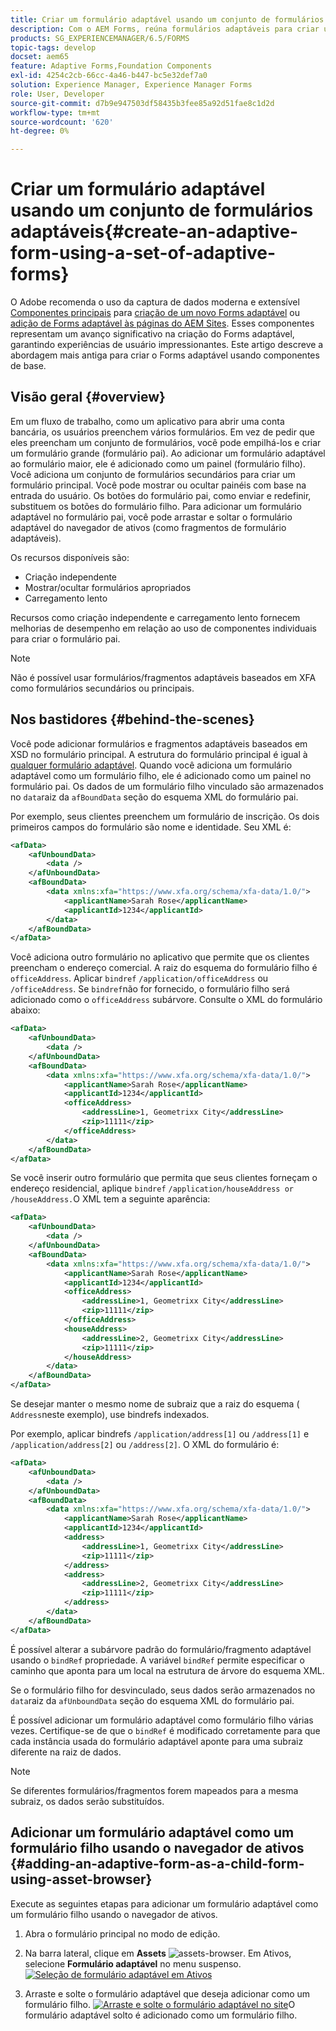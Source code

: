 ```yaml
---
title: Criar um formulário adaptável usando um conjunto de formulários adaptáveis
description: Com o AEM Forms, reúna formulários adaptáveis para criar um único formulário adaptável grande e entender seus recursos.
products: SG_EXPERIENCEMANAGER/6.5/FORMS
topic-tags: develop
docset: aem65
feature: Adaptive Forms,Foundation Components
exl-id: 4254c2cb-66cc-4a46-b447-bc5e32def7a0
solution: Experience Manager, Experience Manager Forms
role: User, Developer
source-git-commit: d7b9e947503df58435b3fee85a92d51fae8c1d2d
workflow-type: tm+mt
source-wordcount: '620'
ht-degree: 0%

---
```


# Criar um formulário adaptável usando um conjunto de formulários adaptáveis{#create-an-adaptive-form-using-a-set-of-adaptive-forms}

<span class="preview"> O Adobe recomenda o uso da captura de dados moderna e extensível [Componentes principais](https://experienceleague.adobe.com/docs/experience-manager-core-components/using/adaptive-forms/introduction.html?lang=pt-BR) para [criação de um novo Forms adaptável](/help/forms/using/create-an-adaptive-form-core-components.md) ou [adição de Forms adaptável às páginas do AEM Sites](/help/forms/using/create-or-add-an-adaptive-form-to-aem-sites-page.md). Esses componentes representam um avanço significativo na criação do Forms adaptável, garantindo experiências de usuário impressionantes. Este artigo descreve a abordagem mais antiga para criar o Forms adaptável usando componentes de base. </span>

## Visão geral {#overview}

Em um fluxo de trabalho, como um aplicativo para abrir uma conta bancária, os usuários preenchem vários formulários. Em vez de pedir que eles preencham um conjunto de formulários, você pode empilhá-los e criar um formulário grande (formulário pai). Ao adicionar um formulário adaptável ao formulário maior, ele é adicionado como um painel (formulário filho). Você adiciona um conjunto de formulários secundários para criar um formulário principal. Você pode mostrar ou ocultar painéis com base na entrada do usuário. Os botões do formulário pai, como enviar e redefinir, substituem os botões do formulário filho. Para adicionar um formulário adaptável no formulário pai, você pode arrastar e soltar o formulário adaptável do navegador de ativos (como fragmentos de formulário adaptáveis).

Os recursos disponíveis são:

* Criação independente
* Mostrar/ocultar formulários apropriados
* Carregamento lento

Recursos como criação independente e carregamento lento fornecem melhorias de desempenho em relação ao uso de componentes individuais para criar o formulário pai.

>[!NOTE]
>
>Não é possível usar formulários/fragmentos adaptáveis baseados em XFA como formulários secundários ou principais.

## Nos bastidores {#behind-the-scenes}

Você pode adicionar formulários e fragmentos adaptáveis baseados em XSD no formulário principal. A estrutura do formulário principal é igual à [qualquer formulário adaptável](../../forms/using/prepopulate-adaptive-form-fields.md). Quando você adiciona um formulário adaptável como um formulário filho, ele é adicionado como um painel no formulário pai. Os dados de um formulário filho vinculado são armazenados no `data`raiz da `afBoundData` seção do esquema XML do formulário pai.

Por exemplo, seus clientes preenchem um formulário de inscrição. Os dois primeiros campos do formulário são nome e identidade. Seu XML é:

```xml
<afData>
    <afUnboundData>
        <data />
    </afUnboundData>
    <afBoundData>
        <data xmlns:xfa="https://www.xfa.org/schema/xfa-data/1.0/">
            <applicantName>Sarah Rose</applicantName>
            <applicantId>1234</applicantId>
        </data>
    </afBoundData>
</afData>
```

Você adiciona outro formulário no aplicativo que permite que os clientes preencham o endereço comercial. A raiz do esquema do formulário filho é `officeAddress`. Aplicar `bindref` `/application/officeAddress` ou `/officeAddress`. Se `bindref`não for fornecido, o formulário filho será adicionado como o `officeAddress` subárvore. Consulte o XML do formulário abaixo:

```xml
<afData>
    <afUnboundData>
        <data />
    </afUnboundData>
    <afBoundData>
        <data xmlns:xfa="https://www.xfa.org/schema/xfa-data/1.0/">
            <applicantName>Sarah Rose</applicantName>
            <applicantId>1234</applicantId>
            <officeAddress>
                <addressLine>1, Geometrixx City</addressLine>
                <zip>11111</zip>
            </officeAddress>
        </data>
    </afBoundData>
</afData>
```

Se você inserir outro formulário que permita que seus clientes forneçam o endereço residencial, aplique `bindref` `/application/houseAddress or /houseAddress.`O XML tem a seguinte aparência:

```xml
<afData>
    <afUnboundData>
        <data />
    </afUnboundData>
    <afBoundData>
        <data xmlns:xfa="https://www.xfa.org/schema/xfa-data/1.0/">
            <applicantName>Sarah Rose</applicantName>
            <applicantId>1234</applicantId>
            <officeAddress>
                <addressLine>1, Geometrixx City</addressLine>
                <zip>11111</zip>
            </officeAddress>
            <houseAddress>
                <addressLine>2, Geometrixx City</addressLine>
                <zip>11111</zip>
            </houseAddress>
        </data>
    </afBoundData>
</afData>
```

Se desejar manter o mesmo nome de subraiz que a raiz do esquema ( `Address`neste exemplo), use bindrefs indexados.

Por exemplo, aplicar bindrefs `/application/address[1]` ou `/address[1]` e `/application/address[2]` ou `/address[2]`. O XML do formulário é:

```xml
<afData>
    <afUnboundData>
        <data />
    </afUnboundData>
    <afBoundData>
        <data xmlns:xfa="https://www.xfa.org/schema/xfa-data/1.0/">
            <applicantName>Sarah Rose</applicantName>
            <applicantId>1234</applicantId>
            <address>
                <addressLine>1, Geometrixx City</addressLine>
                <zip>11111</zip>
            </address>
            <address>
                <addressLine>2, Geometrixx City</addressLine>
                <zip>11111</zip>
            </address>
        </data>
    </afBoundData>
</afData>
```

É possível alterar a subárvore padrão do formulário/fragmento adaptável usando o `bindRef` propriedade. A variável `bindRef` permite especificar o caminho que aponta para um local na estrutura de árvore do esquema XML.

Se o formulário filho for desvinculado, seus dados serão armazenados no `data`raiz da `afUnboundData` seção do esquema XML do formulário pai.

É possível adicionar um formulário adaptável como formulário filho várias vezes. Certifique-se de que o `bindRef` é modificado corretamente para que cada instância usada do formulário adaptável aponte para uma subraiz diferente na raiz de dados.

>[!NOTE]
>
>Se diferentes formulários/fragmentos forem mapeados para a mesma subraiz, os dados serão substituídos.

## Adicionar um formulário adaptável como um formulário filho usando o navegador de ativos {#adding-an-adaptive-form-as-a-child-form-using-asset-browser}

Execute as seguintes etapas para adicionar um formulário adaptável como um formulário filho usando o navegador de ativos.

1. Abra o formulário principal no modo de edição.
1. Na barra lateral, clique em **Assets** ![assets-browser](assets/assets-browser.png). Em Ativos, selecione **Formulário adaptável** no menu suspenso.
   [![Seleção de formulário adaptável em Ativos](assets/asset.png)](assets/asset-1.png)

1. Arraste e solte o formulário adaptável que deseja adicionar como um formulário filho.
   [![Arraste e solte o formulário adaptável no site](assets/drag-drop.png)](assets/drag-drop-1.png)O formulário adaptável solto é adicionado como um formulário filho.
